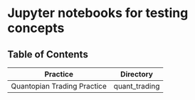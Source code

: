 # Jupyter notebooks for testing concepts

## Table of Contents

| Practice | Directory |
| -------- | --------- |
| Quantopian Trading Practice | quant_trading |
